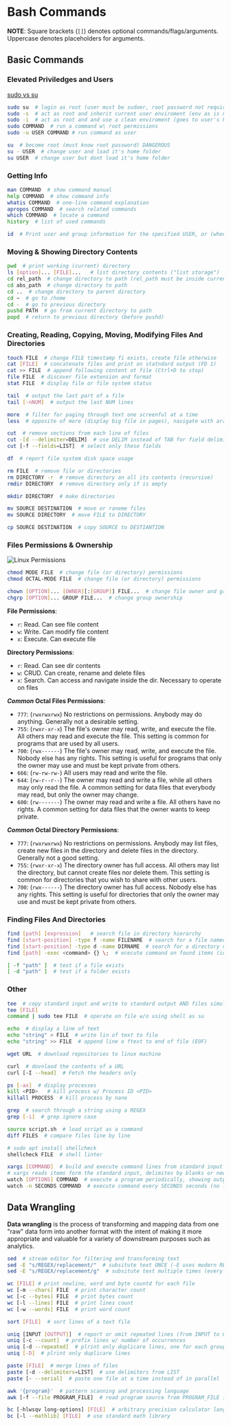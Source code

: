 # Bash Commands

**NOTE**: Square brackets (`[]`) denotes optional commands/flags/arguments. Uppercase denotes placeholders for arguments.

## Basic Commands

### Elevated Priviledges and Users

[sudo vs su](https://unix.stackexchange.com/questions/35338/su-vs-sudo-s-vs-sudo-i-vs-sudo-bash/35342)

```bash
sudo su  # login as root (user must be sudoer, root password not required) DANGEROUS
sudo -s  # act as root and inherit current user enviroment (env as is now, along current dir and env vars) SAFE (can modify user enviroment)
sudo -i  # act as root and and use a clean enviroment (goes to user's home, runs .bashrc) SAFEST
sudo COMMAND  # run a command w\ root permissions
sudo -u USER COMMAND # run command as user

su  # become root (must know root password) DANGEROUS
su - USER  # change user and load it's home folder
su USER  # change user but dont load it's home folder
```

### Getting Info

```sh
man COMMAND  # show command manual
help COMMAND  # show command info
whatis COMMAND  # one-line command explanation
apropos COMMAND  # search related commands
which COMMAND  # locate a command
history  # list of used commands

id  # Print user and group information for the specified USER, or (when USER omitted) for the current user
```

### Moving & Showing Directory Contents

```sh
pwd  # print working (current) directory
ls [option]... [FILE]...   # list directory contents ("list storage")
cd rel_path  # change directory to path (rel_path must be inside current directory)
cd abs_path  # change directory to path
cd ..  # change directory to parent directory
cd ~  # go to /home
cd -  # go to previous directory
pushd PATH  # go from current directory to path
popd  # return to previous directory (before pushd)
```

### Creating, Reading, Copying, Moving, Modifying Files And Directories

```sh
touch FILE  # change FILE timestamp fi exists, create file otherwise
cat [FILE]  # concatenate files and print on statndard output (FD 1)
cat >> FILE  # append following content ot file (Ctrl+D to stop)
file FILE  # discover file extension and format
stat FILE  # display file or file system status

tail  # output the last part of a file
tail [-nNUM]  # output the last NUM lines

more  # filter for paging through text one screenful at a time
less  # opposite of more (display big file in pages), navigate with arrow keys or spacebar

cut  # remove sections from each line of files
cut -[d --delimiter=DELIM]  # use DELIM instead of TAB for field delimiter
cut [-f --fields=LIST]  # select only these fields

df  # report file system disk space usage

rm FILE  # remove file or directories
rm DIRECTORY -r  # remove directory an all its contents (recursive)
rmdir DIRECTORY  # remove directory only if is empty

mkdir DIRECTORY  # make directories

mv SOURCE DESTINATION  # move or raneme files
mv SOURCE DIRECTORY  # move FILE to DIRECTORY

cp SOURCE DESTINATION  # copy SOURCE to DESTIANTION
```

### Files Permissions & Ownership

![Linux Permissions](https://cdn.thegeekdiary.com/wp-content/uploads/2017/11/Files-permissions-and-ownership-basics-in-Linux.png "files info and permissions")

```sh
chmod MODE FILE  # change file (or directory) permissions
chmod OCTAL-MODE FILE  # change file (or directory) permissions

chown [OPTION]... [OWNER][:[GROUP]] FILE...  # change file owner and group
chgrp [OPTION]... GROUP FILE...  # change group ownership
```

**File Permissions**:

- `r`: Read. Can see file content
- `w`: Write. Can modify file content
- `x`: Execute. Can execute file

**Directory Permissions**:

- `r`: Read. Can see dir contents
- `w`: CRUD. Can create, rename and delete files
- `x`: Search. Can access and navigate inside the dir. Necessary to operate on files

***Common* Octal Files Permissions**:

- `777`: (`rwxrwxrwx`) No restrictions on permissions. Anybody may do anything. Generally not a desirable setting.
- `755`: (`rwxr-xr-x`) The file's owner may read, write, and execute the file. All others may read and execute the file. This setting is common for programs that are used by all users.
- `700`: (`rwx------`) The file's owner may read, write, and execute the file. Nobody else has any rights. This setting is useful for programs that only the owner may use and must be kept private from others.
- `666`: (`rw-rw-rw-`) All users may read and write the file.
- `644`: (`rw-r--r--`) The owner may read and write a file, while all others may only read the file. A common setting for data files that everybody may read, but only the owner may change.
- `600`: (`rw-------`) The owner may read and write a file. All others have no rights. A common setting for data files that the owner wants to keep private.

***Common* Octal Directory Permissions**:

- `777`: (`rwxrwxrwx`) No restrictions on permissions. Anybody may list files, create new files in the directory and delete files in the directory. Generally not a good setting.
- `755`: (`rwxr-xr-x`) The directory owner has full access. All others may list the directory, but cannot create files nor delete them. This setting is common for directories that you wish to share with other users.
- `700`: (`rwx------`) The directory owner has full access. Nobody else has any rights. This setting is useful for directories that only the owner may use and must be kept private from others.

### Finding Files And Directories

```sh
find [path] [expression]   # search file in directory hierarchy
find [start-position] -type f -name FILENAME  # search for a file named "filename"
find [start-position] -type d -name DIRNAME  # search for a directory named "dirname"
find [path] -exec <command> {} \;  # ececute command on found items (identified by {})

[ -f "path" ]  # test if a file exists
[ -d "path" ]  # test if a folder exists
```

### Other

```sh
tee  # copy standard input and write to standard output AND files simultaneously
tee [FILE]
command | sudo tee FILE  # operate on file w/o using shell as su

echo  # display a line of text
echo "string" > FILE  # write lin of text to file
echo "string" >> FILE  # append line o ftext to end of file (EOF)

wget URL  # download repositories to linux machine

curl  # dovnlaod the contents of a URL
curl [-I --head]  # Fetch the headers only

ps [-ax]  # display processes
kill <PID>   # kill process w/ Process ID <PID>
killall PROCESS  # kill process by nane

grep  # search through a string using a REGEX
grep [-i]  # grep ignore case

source script.sh  # load script as a command
diff FILES  # compare files line by line

# sudo apt install shellcheck
shellcheck FILE  # shell linter

xargs [COMMAND]  # build and execute command lines from standard input
# xargs reads items form the standard input, delimites by blanks or newlines, and executes the COMMAND one or more times with the items as argumests
watch [OPTIONS] COMMAND  # execute a program periodically, showing output fullscreen
watch -n SECONDS COMMAND  # execute command every SECONDS seconds (no less than 0.1 seconds)
```

## Data Wrangling

**Data wrangling** is the process of transforming and mapping data from one "raw" data form into another format with the intent of making it more appropriate and valuable for a variety of downstream purposes such as analytics.

```bash
sed  # stream editor for filtering and transforming text
sed -E "s/REGEX/replacement/"  # subsitute text ONCE (-E uses modern REGEX)
sed -E "s/REGEX/replacement/g"  # subsitute text multiple times (every match)

wc [FILE] # print newline, word and byte countd for each file
wc [-m --chars] FILE  # print character count
wc [-c --bytes] FILE  # print bytes count
wc [-l --lines] FILE  # print lines count
wc [-w --words] FILE  # print word count

sort [FILE]  # sort lines of a text file

uniq [INPUT [OUTPUT]]  # report or omit repeated lines (from INPUT to OUTPUT)
uniq [-c --count]  # prefix lines w/ number of occurrences
uniq [-d --repeated]  # plrint only duplicare lines, one for each group
uniq [-D]  # plrint only duplicare lines

paste [FILE]  # merge lines of files
paste [-d --delimiters=LIST]  # use delimiters from LIST
paste [- --serial]  # paste one file at a time instead of in parallel

awk '{program}'  # pattern scanning and processing language
awk [-f --file PROGRAM_FILE]  # read program source from PROGRAM_FILE instead of from first argument

bc [-hlwsqv long-options] [FILE]  # arbitrary precision calculator language
bc [-l --mathlib] [FILE]  # use standard math library
```
